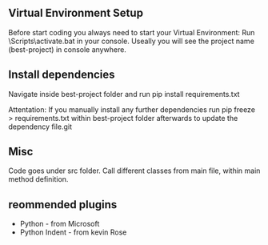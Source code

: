 ## Virtual Environment Setup
Before start coding you always need to start your Virtual Environment:
Run 
 \Scripts\activate.bat
in your console. Useally you will see the project name (best-project) in console anywhere.

## Install dependencies
Navigate inside best-project folder and run
 pip install requirements.txt

Attentation: If you manually install any further dependencies run
 pip freeze > requirements.txt 
within best-project folder afterwards to update the dependency file.git 

## Misc
Code goes under src folder. Call different classes from main file, within main method definition.

## reommended plugins
- Python - from Microsoft
- Python Indent - from kevin Rose
 